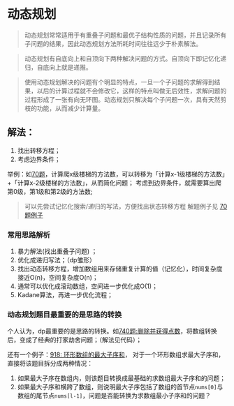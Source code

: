 # 动态规划

> 动态规划常常适用于有重叠子问题和最优子结构性质的问题，并且记录所有子问题的结果，因此动态规划方法所耗时间往往远少于朴素解法。

> 动态规划有自底向上和自顶向下两种解决问题的方式。自顶向下即记忆化递归，自底向上就是递推。

> 使用动态规划解决的问题有个明显的特点，一旦一个子问题的求解得到结果，以后的计算过程就不会修改它，这样的特点叫做无后效性，求解问题的过程形成了一张有向无环图。动态规划只解决每个子问题一次，具有天然剪枝的功能，从而减少计算量。


## 解法：
1. 找出转移方程；
2. 考虑边界条件；

举例：如[70题](https://leetcode-cn.com/problems/climbing-stairs/)，计算爬x级楼梯的方法数，可以转移为「计算x-1级楼梯的方法数」+「计算x-2级楼梯的方法数」，从而简化问题；
考虑到边界条件，就需要算出爬第0级，第1级和第2级的方法数;

>  可以先尝试记忆化搜索/递归的写法，方便找出状态转移方程
>  解题例子见 [70题例子](./easy/70/70.go)

### 常用思路解析

1. 暴力解法(找出重叠子问题) ；
2. 优化成递归写法；（dp雏形）
3. 找出动态转移方程，增加数组用来存储重复计算的值（记忆化），时间复杂度接近O(n)，空间复杂度O(n)；
4. 通常可以优化成滚动数组，空间进一步优化成O(1)；
5. Kadane算法，再进一步优化流程；

### 动态规划题目最重要的是思路的转换

个人认为，dp最重要的是思路的转换。如[740题:删除并获得点数](https://leetcode-cn.com/problems/delete-and-earn/)，将数组转换后，变成了经典的打家劫舍问题；（解法见代码）；

还有一个例子：[918: 环形数组的最大子序和](https://leetcode-cn.com/problems/maximum-sum-circular-subarray/)， 对于一个环形数组求最大子序和，直接将该题目拆分成两种情况：

1. 如果最大子序在数组内，则该题目转换成最基础的求数组最大子序和的问题；
2. 如果最大子序和横跨了数组，则说明最大子序包括了数组的首节点`nums[0]`与数组的尾节点`nums[l-1]`，问题是否能转换为求数组最小子序和的问题？







